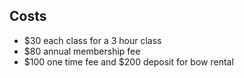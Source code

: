 ## Costs
- $30 each class for a 3 hour class
- $80 annual membership fee
- $100 one time fee and $200 deposit for bow rental
